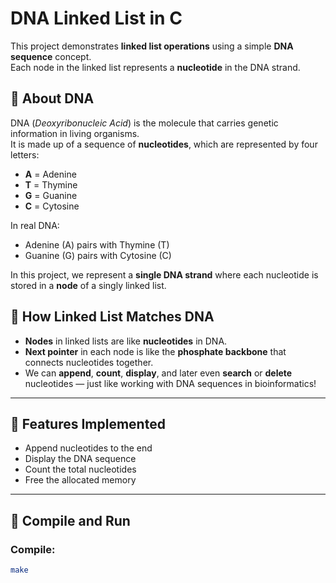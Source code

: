 # DNA Linked List in C

This project demonstrates **linked list operations** using a simple **DNA sequence** concept.  
Each node in the linked list represents a **nucleotide** in the DNA strand.

## 🧬 About DNA

DNA (*Deoxyribonucleic Acid*) is the molecule that carries genetic information in living organisms.  
It is made up of a sequence of **nucleotides**, which are represented by four letters:

- **A** = Adenine
- **T** = Thymine
- **G** = Guanine
- **C** = Cytosine

In real DNA:
- Adenine (A) pairs with Thymine (T)
- Guanine (G) pairs with Cytosine (C)

In this project, we represent a **single DNA strand** where each nucleotide is stored in a **node** of a singly linked list.

## 🔗 How Linked List Matches DNA

- **Nodes** in linked lists are like **nucleotides** in DNA.
- **Next pointer** in each node is like the **phosphate backbone** that connects nucleotides together.
- We can **append**, **count**, **display**, and later even **search** or **delete** nucleotides — just like working with DNA sequences in bioinformatics!

---

## 📂 Features Implemented
- Append nucleotides to the end
- Display the DNA sequence
- Count the total nucleotides
- Free the allocated memory

---

## 🚀 Compile and Run

### Compile:
```bash
make

